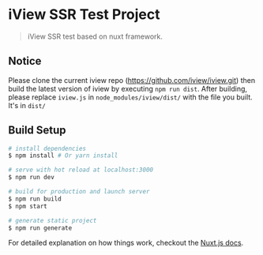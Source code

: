 # iView SSR Test Project

> iView SSR test based on nuxt framework.

## Notice
Please clone the current iview repo (https://github.com/iview/iview.git) then build the latest version of iview by executing `npm run dist`.
After building, please replace `iview.js` in `node_modules/iview/dist/` with the file you built. It's in `dist/`

## Build Setup

``` bash
# install dependencies
$ npm install # Or yarn install

# serve with hot reload at localhost:3000
$ npm run dev

# build for production and launch server
$ npm run build
$ npm start

# generate static project
$ npm run generate
```

For detailed explanation on how things work, checkout the [Nuxt.js docs](https://github.com/nuxt/nuxt.js).


